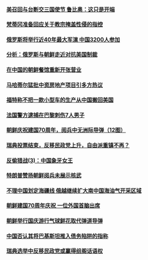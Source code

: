 #### [美召回与台断交三国使节 鲁比奥：这只是开端](../pages/z__yoerrvp/4565930.md) 

#### [梵蒂冈准备回应关于教宗掩盖性侵的指控](../pages/z__yoerrvp/4565892.md) 

#### [俄罗斯将举行近40年最大军演 中国3200人参加](../pages/z__yoerrvp/4565810.md) 

#### [分析：俄罗斯与朝鲜走近对抗美国制裁](../pages/z__yoerrvp/4565166.md) 

#### [在中国的朝鲜餐馆重新开张营业](../pages/z__yoerrvp/4565022.md) 

#### [马哈蒂尔猛批中资房地产项目引多方热议](../pages/z__yoerrvp/4564618.md) 

#### [福特称不把一款小型车的生产从中国搬回美国](../pages/z__yoerrvp/4564529.md) 

#### [法国警方逮捕在巴黎刺伤7人男子](../pages/z__yoerrvp/4564524.md) 

#### [朝鲜庆祝建国70周年，阅兵中无洲际导弹（12图）](../pages/z__yoerrvp/4564101.md) 

#### [瑞典投票结束，反移民政党上升，自由派重镇不再？](../pages/z__yoerrvp/4564055.md) 

#### [反偷猎战(3)：中国象牙女王](../pages/z__yoerrvp/4549677.md) 

#### [特朗普赞扬朝鲜阅兵未展示核武](../pages/z__yoerrvp/4563961.md) 

#### [不理中国划定海疆线 俄越继续扩大南中国海油气开采区域](../pages/z__yoerrvp/4563919.md) 

#### [朝鲜建国70周年庆祝 一位外国首脑出席](../pages/z__yoerrvp/4563726.md) 

#### [朝鲜举行国庆游行气球鲜花取代弹道导弹](../pages/z__yoerrvp/4563649.md) 

#### [中国否认其将巴基斯坦推入债务陷阱的指称](../pages/z__yoerrvp/4563643.md) 

#### [瑞典选举中反移民政党或赢得组阁话语权](../pages/z__yoerrvp/4563621.md) 

